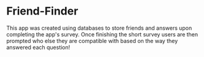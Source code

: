 # Friend-Finder

This app was created using databases to store friends and answers upon completing the app's survey. Once finishing the short survey users are then prompted who else they are compatible with based on the way they answered each question! 
